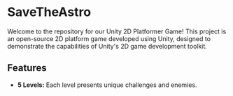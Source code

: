 # SaveTheAstro

Welcome to the repository for our Unity 2D Platformer Game! This project is an open-source 2D platform game developed using Unity, designed to demonstrate the capabilities of Unity's 2D game development toolkit.

## Features
- **5 Levels:** Each level presents unique challenges and enemies.
